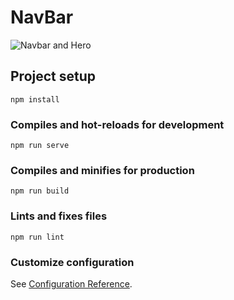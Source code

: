 # NavBar
![Navbar and Hero](https://user-images.githubusercontent.com/66314810/210621730-1627f2d9-c102-4285-b947-ef29b4049a92.gif)



## Project setup
```
npm install
```

### Compiles and hot-reloads for development
```
npm run serve
```

### Compiles and minifies for production
```
npm run build
```

### Lints and fixes files
```
npm run lint
```

### Customize configuration
See [Configuration Reference](https://cli.vuejs.org/config/).
